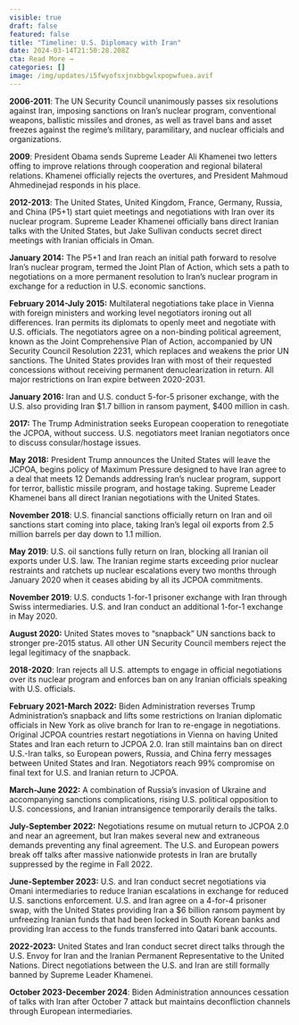 ```yaml
---
visible: true
draft: false
featured: false
title: "Timeline: U.S. Diplomacy with Iran"
date: 2024-03-14T21:50:28.208Z
cta: Read More →
categories: []
image: /img/updates/i5fwyofsxjnxbbgwlxpopwfuea.avif
---
```

**2006-2011**: The UN Security Council unanimously passes six resolutions against Iran, imposing sanctions on Iran’s nuclear program, conventional weapons, ballistic missiles and drones, as well as travel bans and asset freezes against the regime’s military, paramilitary, and nuclear officials and organizations.

**2009**: President Obama sends Supreme Leader Ali Khamenei two letters offing to improve relations through cooperation and regional bilateral relations. Khamenei officially rejects the overtures, and President Mahmoud Ahmedinejad responds in his place.

**2012-2013**: The United States, United Kingdom, France, Germany, Russia, and China (P5+1) start quiet meetings and negotiations with Iran over its nuclear program. Supreme Leader Khamenei officially bans direct Iranian talks with the United States, but Jake Sullivan conducts secret direct meetings with Iranian officials in Oman.

**January 2014:** The P5+1 and Iran reach an initial path forward to resolve Iran’s nuclear program, termed the Joint Plan of Action, which sets a path to negotiations on a more permanent resolution to Iran’s nuclear program in exchange for a reduction in U.S. economic sanctions.

**February 2014-July 2015:** Multilateral negotiations take place in Vienna with foreign ministers and working level negotiators ironing out all differences. Iran permits its diplomats to openly meet and negotiate with U.S. officials. The negotiators agree on a non-binding political agreement, known as the Joint Comprehensive Plan of Action, accompanied by UN Security Council Resolution 2231, which replaces and weakens the prior UN sanctions. The United States provides Iran with most of their requested concessions without receiving permanent denuclearization in return. All major restrictions on Iran expire between 2020-2031.

**January 2016:** Iran and U.S. conduct 5-for-5 prisoner exchange, with the U.S. also providing Iran $1.7 billion in ransom payment, $400 million in cash.

**2017:** The Trump Administration seeks European cooperation to renegotiate the JCPOA, without success. U.S. negotiators meet Iranian negotiators once to discuss consular/hostage issues.

**May 2018:** President Trump announces the United States will leave the JCPOA, begins policy of Maximum Pressure designed to have Iran agree to a deal that meets 12 Demands addressing Iran’s nuclear program, support for terror, ballistic missile program, and hostage taking. Supreme Leader Khamenei bans all direct Iranian negotiations with the United States.

**November 2018**: U.S. financial sanctions officially return on Iran and oil sanctions start coming into place, taking Iran’s legal oil exports from 2.5 million barrels per day down to 1.1 million.

**May 2019**: U.S. oil sanctions fully return on Iran, blocking all Iranian oil exports under U.S. law. The Iranian regime starts exceeding prior nuclear restraints and ratchets up nuclear escalations every two months through January 2020 when it ceases abiding by all its JCPOA commitments.

**November 2019**: U.S. conducts 1-for-1 prisoner exchange with Iran through Swiss intermediaries. U.S. and Iran conduct an additional 1-for-1 exchange in May 2020.

**August 2020:** United States moves to “snapback” UN sanctions back to stronger pre-2015 status. All other UN Security Council members reject the legal legitimacy of the snapback.

**2018-2020**: Iran rejects all U.S. attempts to engage in official negotiations over its nuclear program and enforces ban on any Iranian officials speaking with U.S. officials.

**February 2021-March 2022:** Biden Administration reverses Trump Administration’s snapback and lifts some restrictions on Iranian diplomatic officials in New York as olive branch for Iran to re-engage in negotiations. Original JCPOA countries restart negotiations in Vienna on having United States and Iran each return to JCPOA 2.0. Iran still maintains ban on direct U.S.-Iran talks, so European powers, Russia, and China ferry messages between United States and Iran. Negotiators reach 99% compromise on final text for U.S. and Iranian return to JCPOA.

**March-June 2022:** A combination of Russia’s invasion of Ukraine and accompanying sanctions complications, rising U.S. political opposition to U.S. concessions, and Iranian intransigence temporarily derails the talks.

**July-September 2022:** Negotiations resume on mutual return to JCPOA 2.0 and near an agreement, but Iran makes several new and extraneous demands preventing any final agreement. The U.S. and European powers break off talks after massive nationwide protests in Iran are brutally suppressed by the regime in Fall 2022.

**June-September 2023:** U.S. and Iran conduct secret negotiations via Omani intermediaries to reduce Iranian escalations in exchange for reduced U.S. sanctions enforcement. U.S. and Iran agree on a 4-for-4 prisoner swap, with the United States providing Iran a $6 billion ransom payment by unfreezing Iranian funds that had been locked in South Korean banks and providing Iran access to the funds transferred into Qatari bank accounts.

**2022-2023:** United States and Iran conduct secret direct talks through the U.S. Envoy for Iran and the Iranian Permanent Representative to the United Nations. Direct negotiations between the U.S. and Iran are still formally banned by Supreme Leader Khamenei.

**October 2023-December 2024**: Biden Administration announces cessation of talks with Iran after October 7 attack but maintains deconfliction channels through European intermediaries.